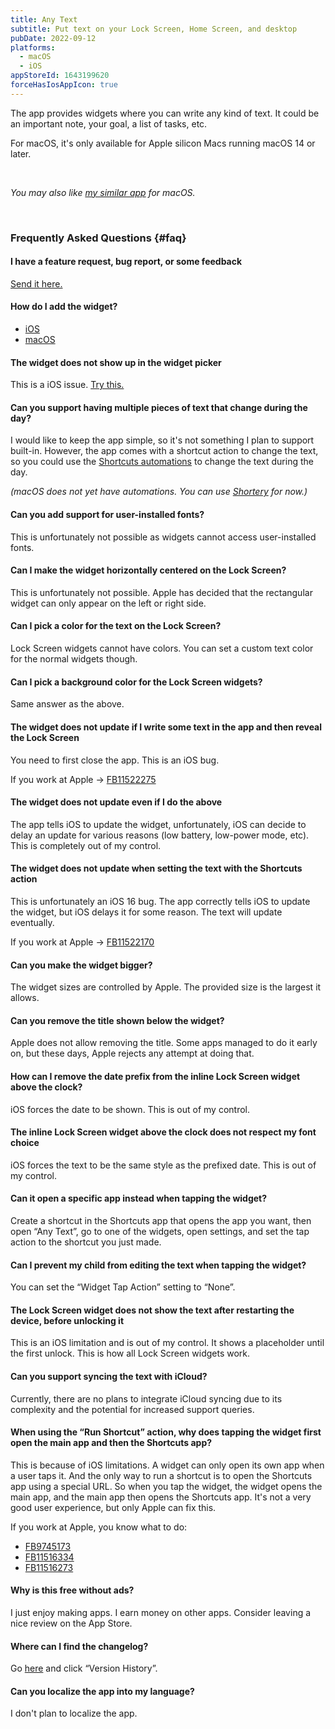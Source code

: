 ```yaml
---
title: Any Text
subtitle: Put text on your Lock Screen, Home Screen, and desktop
pubDate: 2022-09-12
platforms:
  - macOS
  - iOS
appStoreId: 1643199620
forceHasIosAppIcon: true
---
```


The app provides widgets where you can write any kind of text. It could be an important note, your goal, a list of tasks, etc.

For macOS, it's only available for Apple silicon Macs running macOS 14 or later.

<br>

*You may also like [my similar app](https://sindresorhus.com/one-thing) for macOS.*

<br>

### Frequently Asked Questions {#faq}

#### I have a feature request, bug report, or some feedback

[Send it here.](https://sindresorhus.com/feedback?product=Any%20Text&referrer=Website-FAQ)

#### How do I add the widget?

- [iOS](https://support.apple.com/en-us/HT207122)
- [macOS](https://support.apple.com/en-gb/guide/mac-help/mchl52be5da5/mac)

#### The widget does not show up in the widget picker

This is a iOS issue. [Try this.](https://webtrickz.com/third-party-lock-screen-widgets-not-showing-ios-16/)

#### Can you support having multiple pieces of text that change during the day?

I would like to keep the app simple, so it's not something I plan to support built-in. However, the app comes with a shortcut action to change the text, so you could use the [Shortcuts automations](https://support.apple.com/en-gb/guide/shortcuts/apdfbdbd7123/7.0/ios/17.0) to change the text during the day.

*(macOS does not yet have automations. You can use [Shortery](https://apps.apple.com/app/id1594183810) for now.)*

#### Can you add support for user-installed fonts?

This is unfortunately not possible as widgets cannot access user-installed fonts.

#### Can I make the widget horizontally centered on the Lock Screen?

This is unfortunately not possible. Apple has decided that the rectangular widget can only appear on the left or right side.

#### Can I pick a color for the text on the Lock Screen?

Lock Screen widgets cannot have colors. You can set a custom text color for the normal widgets though.

#### Can I pick a background color for the Lock Screen widgets?

Same answer as the above.

#### The widget does not update if I write some text in the app and then reveal the Lock Screen

You need to first close the app. This is an iOS bug.

If you work at Apple → [FB11522275](https://github.com/feedback-assistant/reports/issues/360)

#### The widget does not update even if I do the above

The app tells iOS to update the widget, unfortunately, iOS can decide to delay an update for various reasons (low battery, low-power mode, etc). This is completely out of my control.

#### The widget does not update when setting the text with the Shortcuts action

This is unfortunately an iOS 16 bug. The app correctly tells iOS to update the widget, but iOS delays it for some reason. The text will update eventually.

If you work at Apple → [FB11522170](https://github.com/feedback-assistant/reports/issues/359)

#### Can you make the widget bigger?

The widget sizes are controlled by Apple. The provided size is the largest it allows.

#### Can you remove the title shown below the widget?

Apple does not allow removing the title. Some apps managed to do it early on, but these days, Apple rejects any attempt at doing that.

#### How can I remove the date prefix from the inline Lock Screen widget above the clock?

iOS forces the date to be shown. This is out of my control.

#### The inline Lock Screen widget above the clock does not respect my font choice

iOS forces the text to be the same style as the prefixed date. This is out of my control.

#### Can it open a specific app instead when tapping the widget?

Create a shortcut in the Shortcuts app that opens the app you want, then open “Any Text”, go to one of the widgets, open settings, and set the tap action to the shortcut you just made.

#### Can I prevent my child from editing the text when tapping the widget?

You can set the “Widget Tap Action” setting to “None”.

#### The Lock Screen widget does not show the text after restarting the device, before unlocking it

This is an iOS limitation and is out of my control. It shows a placeholder until the first unlock. This is how all Lock Screen widgets work.

#### Can you support syncing the text with iCloud?

Currently, there are no plans to integrate iCloud syncing due to its complexity and the potential for increased support queries.

#### When using the “Run Shortcut” action, why does tapping the widget first open the main app and then the Shortcuts app?

This is because of iOS limitations. A widget can only open its own app when a user taps it. And the only way to run a shortcut is to open the Shortcuts app using a special URL. So when you tap the widget, the widget opens the main app, and the main app then opens the Shortcuts app. It's not a very good user experience, but only Apple can fix this.

If you work at Apple, you know what to do:
- [FB9745173](https://github.com/feedback-assistant/reports/issues/240)
- [FB11516334](https://github.com/feedback-assistant/reports/issues/357)
- [FB11516273](https://github.com/feedback-assistant/reports/issues/356)

#### Why is this free without ads?

I just enjoy making apps. I earn money on other apps. Consider leaving a nice review on the App Store.

#### Where can I find the changelog?

Go [here](https://apps.apple.com/app/id1643199620) and click “Version History”.

#### Can you localize the app into my language?

I don't plan to localize the app.
